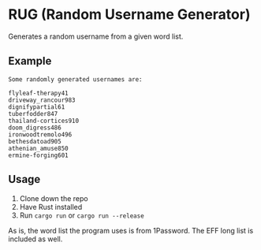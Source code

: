 # RUG (Random Username Generator)

Generates a random username from a given word list.

## Example

```text
Some randomly generated usernames are:

flyleaf-therapy41
driveway_rancour983
dignifypartial61
tuberfodder847
thailand-cortices910
doom_digress486
ironwoodtremolo496
bethesdatoad905
athenian_amuse850
ermine-forging601
```

## Usage

1. Clone down the repo
2. Have Rust installed
3. Run `cargo run` or `cargo run --release`

As is, the word list the program uses is from 1Password. The EFF long list is included as well.
